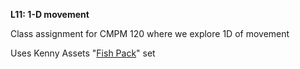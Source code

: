 **L11: 1-D movement**

Class assignment for CMPM 120 where we explore 1D of movement

Uses Kenny Assets "[Fish Pack](https://kenney.nl/assets/fish-pack)" set